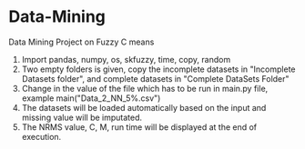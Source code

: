 # Data-Mining
Data Mining Project on Fuzzy C means
1. Import pandas, numpy, os, skfuzzy, time, copy, random
2. Two empty folders is given, copy the incomplete datasets in "Incomplete Datasets folder", and complete datasets in "Complete DataSets Folder"
3. Change in the value of the file which has to be run in main.py file, example main("Data_2_NN_5%.csv")
4. The datasets will be loaded automatically based on the input and missing value will be imputated.
5. The NRMS value, C, M, run time will be displayed at the end of execution.
